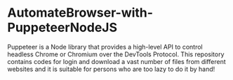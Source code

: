 # AutomateBrowser-with-PuppeteerNodeJS
Puppeteer is a Node library that provides a high-level API to control headless Chrome or Chromium over the DevTools Protocol. This repository contains codes for login and download a vast number of files from different websites and it is suitable for persons who are too lazy to do it by hand!
